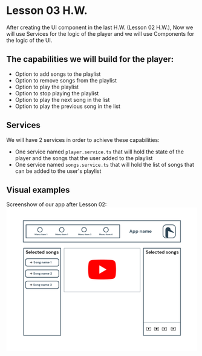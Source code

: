 # Lesson 03 H.W.
After creating the UI component in the last H.W. (Lesson 02 H.W.), Now we will use Services for the logic of the player and we will use Components for the logic of the UI.

## The capabilities we will build for the player:
- Option to add songs to the playlist
- Option to remove songs from the playlist
- Option to play the playlist
- Option to stop playing the playlist
- Option to play the next song in the list
- Option to play the previous song in the list

## Services
We will have 2 services in order to achieve these capabilities:
- One service named `player.service.ts` that will hold the state of the player and the songs that the user added to the playlist
- One service named `songs.service.ts` that will hold the list of songs that can be added to the user's playlist

## Visual examples
Screenshow of our app after Lesson 02:
![the app before lesson 03 h.w.](https://raw.githubusercontent.com/YaakovHatam/partner/master/hw/after-lesson-02.png)


